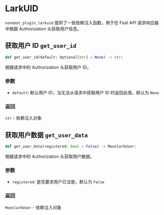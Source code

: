 # LarkUID

`nonebot_plugin_larkuid` 提供了一些依赖注入函数，用于在 Fast API 请求响应器中根据 Authorization 头获取用户信息。

## 获取用户 ID `get_user_id`

```python
def get_user_id(default: Optional[str] = None) -> str:
```

根据请求中的 Authorization 头获取用户 ID。

### 参数

- `default`: 默认用户 ID，当无法从请求中获取用户 ID 时返回此值，默认为 `None`

### 返回

`str` - 依赖注入对象

## 获取用户数据 `get_user_data`

```python
def get_user_data(registered: bool = False) -> MoonlarkUser:
```

根据请求中的 Authorization 头获取用户数据。

### 参数

- `registered`: 是否要求用户已注册，默认为 `False`

### 返回

`MoonlarkUser` - 依赖注入对象

